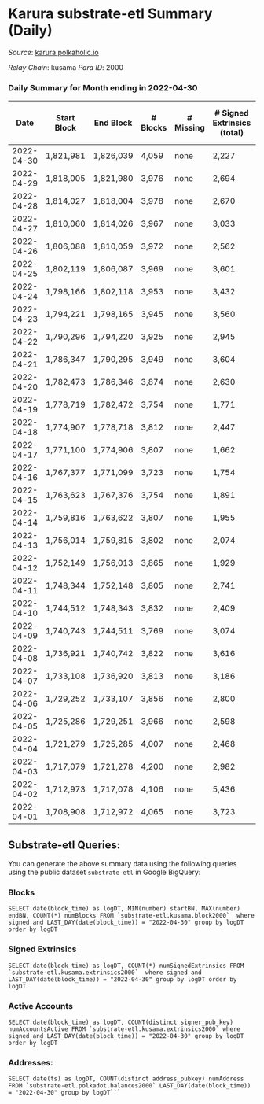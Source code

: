# Karura substrate-etl Summary (Daily)

_Source_: [karura.polkaholic.io](https://karura.polkaholic.io)

*Relay Chain*: kusama
*Para ID*: 2000



### Daily Summary for Month ending in 2022-04-30


| Date | Start Block | End Block | # Blocks | # Missing | # Signed Extrinsics (total) | # Active Accounts | # Addresses with Balances | # Events | # Transfers | # XCM Transfers In | # XCM Transfers Out |
| ---- | ----------- | --------- | -------- | --------- | --------------------------- | ----------------- | ------------------------- | -------- | ----------- | ------------------ | ------------------- |
| 2022-04-30 | 1,821,981 | 1,826,039 | 4,059 | none | 2,227 | 373 | 88,349 | 59,228 | 12,953 ($1,491,119) | 111 ($179,173) | 113 ($225,662) |
| 2022-04-29 | 1,818,005 | 1,821,980 | 3,976 | none | 2,694 | 397 | 88,310 | 62,600 | 13,393 ($2,624,989) | 160 ($397,749) | 136 ($273,225) |
| 2022-04-28 | 1,814,027 | 1,818,004 | 3,978 | none | 2,670 | 387 | 88,271 | 61,865 | 13,467 ($2,244,205) | 112 ($194,458) | 147 ($242,455) |
| 2022-04-27 | 1,810,060 | 1,814,026 | 3,967 | none | 3,033 | 440 |  | 64,534 | 13,594 ($2,615,602) | 166 ($204,132) | 136 ($282,526) |
| 2022-04-26 | 1,806,088 | 1,810,059 | 3,972 | none | 2,562 | 442 | 88,212 | 60,108 | 11,700 ($2,291,265) | 198 ($253,600) | 162 ($346,066) |
| 2022-04-25 | 1,802,119 | 1,806,087 | 3,969 | none | 3,601 | 480 | 88,179 | 67,927 | 13,088 ($3,477,715) | 199 ($283,305) | 202 ($345,319) |
| 2022-04-24 | 1,798,166 | 1,802,118 | 3,953 | none | 3,432 | 513 | 88,159 | 67,744 | 14,183 ($3,325,369) | 181 ($182,764) | 173 ($261,223) |
| 2022-04-23 | 1,794,221 | 1,798,165 | 3,945 | none | 3,560 | 459 | 88,120 | 70,119 | 15,236 ($6,539,342) | 209 ($877,967) | 185 ($1,634,705) |
| 2022-04-22 | 1,790,296 | 1,794,220 | 3,925 | none | 2,945 | 499 | 88,091 | 64,937 | 14,407 ($3,739,077) | 214 ($468,880) | 123 ($509,361) |
| 2022-04-21 | 1,786,347 | 1,790,295 | 3,949 | none | 3,604 | 584 | 88,049 | 68,406 | 13,470 ($5,007,504) | 220 ($696,704) | 138 ($378,359) |
| 2022-04-20 | 1,782,473 | 1,786,346 | 3,874 | none | 2,630 | 486 | 88,001 | 54,025 | 8,885 ($2,738,240) | 159 ($190,818) | 154 ($406,243) |
| 2022-04-19 | 1,778,719 | 1,782,472 | 3,754 | none | 1,771 | 323 | 88,076 | 46,190 | 7,651 ($1,467,179) | 132 ($126,042) | 115 ($151,501) |
| 2022-04-18 | 1,774,907 | 1,778,718 | 3,812 | none | 2,447 | 299 | 88,038 | 51,569 | 8,623 ($3,249,750) | 132 ($227,514) | 123 ($632,216) |
| 2022-04-17 | 1,771,100 | 1,774,906 | 3,807 | none | 1,662 | 282 | 88,000 | 45,562 | 7,585 ($2,035,360) | 83 ($456,842) | 98 ($254,719) |
| 2022-04-16 | 1,767,377 | 1,771,099 | 3,723 | none | 1,754 | 297 | 87,983 | 45,830 | 7,583 ($1,291,714) | 127 ($215,302) | 103 ($202,450) |
| 2022-04-15 | 1,763,623 | 1,767,376 | 3,754 | none | 1,891 | 323 | 87,945 | 46,985 | 7,621 ($1,287,503) | 136 ($365,429) | 80 ($143,659) |
| 2022-04-14 | 1,759,816 | 1,763,622 | 3,807 | none | 1,955 | 396 | 87,917 | 47,403 | 7,162 ($1,166,965) | 150 ($179,932) | 89 ($228,152) |
| 2022-04-13 | 1,756,014 | 1,759,815 | 3,802 | none | 2,074 | 370 | 87,870 | 47,920 | 7,302 ($1,861,469) | 113 ($248,900) | 86 ($231,261) |
| 2022-04-12 | 1,752,149 | 1,756,013 | 3,865 | none | 1,929 | 352 | 87,871 | 47,543 | 7,310 ($2,038,165) | 107 ($339,955) | 111 ($708,356) |
| 2022-04-11 | 1,748,344 | 1,752,148 | 3,805 | none | 2,741 | 360 |  | 52,910 | 8,117 ($7,646,732) | 121 ($286,647) | 131 ($425,546) |
| 2022-04-10 | 1,744,512 | 1,748,343 | 3,832 | none | 2,409 | 480 | 87,832 | 50,748 | 8,035 ($2,477,306) | 80 ($173,609) | 82 ($100,479) |
| 2022-04-09 | 1,740,743 | 1,744,511 | 3,769 | none | 3,074 | 505 | 87,810 | 55,751 | 8,789 ($3,025,738) | 153 ($387,048) | 143 ($354,743) |
| 2022-04-08 | 1,736,921 | 1,740,742 | 3,822 | none | 3,616 | 563 | 87,764 | 60,465 | 9,634 ($4,823,480) | 118 ($202,712) | 157 ($449,820) |
| 2022-04-07 | 1,733,108 | 1,736,920 | 3,813 | none | 3,186 | 433 | 87,744 | 57,676 | 9,009 ($8,699,741) | 115 ($310,037) | 132 ($423,665) |
| 2022-04-06 | 1,729,252 | 1,733,107 | 3,856 | none | 2,800 | 400 |  | 55,200 | 8,541 ($2,129,236) | 194 ($373,116) | 174 ($388,926) |
| 2022-04-05 | 1,725,286 | 1,729,251 | 3,966 | none | 2,598 | 369 | 87,708 | 54,345 | 8,523 ($3,440,533) | 137 ($327,655) | 148 ($402,041) |
| 2022-04-04 | 1,721,279 | 1,725,285 | 4,007 | none | 2,468 | 391 | 87,686 | 53,752 | 8,323 ($3,161,836) | 140 ($274,562) | 147 ($179,128) |
| 2022-04-03 | 1,717,079 | 1,721,278 | 4,200 | none | 2,982 | 464 | 87,662 | 59,698 | 9,371 ($3,071,015) | 134 ($257,295) | 172 ($394,140) |
| 2022-04-02 | 1,712,973 | 1,717,078 | 4,106 | none | 5,436 | 917 | 87,680 | 80,450 | 12,572 ($4,829,002) | 209 ($501,832) | 227 ($562,613) |
| 2022-04-01 | 1,708,908 | 1,712,972 | 4,065 | none | 3,723 | 645 |  | 65,920 | 10,328 ($2,700,897) | 166 ($423,458) | 162 ($514,364) |

## Substrate-etl Queries:
You can generate the above summary data using the following queries using the public dataset `substrate-etl` in Google BigQuery:


### Blocks
```
SELECT date(block_time) as logDT, MIN(number) startBN, MAX(number) endBN, COUNT(*) numBlocks FROM `substrate-etl.kusama.block2000`  where signed and LAST_DAY(date(block_time)) = "2022-04-30" group by logDT order by logDT
```


### Signed Extrinsics
```
SELECT date(block_time) as logDT, COUNT(*) numSignedExtrinsics FROM `substrate-etl.kusama.extrinsics2000`  where signed and LAST_DAY(date(block_time)) = "2022-04-30" group by logDT order by logDT
```


### Active Accounts
```
SELECT date(block_time) as logDT, COUNT(distinct signer_pub_key) numAccountsActive FROM `substrate-etl.kusama.extrinsics2000` where signed and LAST_DAY(date(block_time)) = "2022-04-30" group by logDT order by logDT
```


### Addresses:
```
SELECT date(ts) as logDT, COUNT(distinct address_pubkey) numAddress FROM `substrate-etl.polkadot.balances2000` LAST_DAY(date(block_time)) = "2022-04-30" group by logDT```


